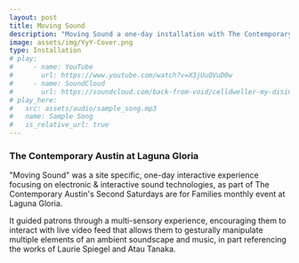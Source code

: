 ```yaml
---
layout: post
title: Moving Sound
description: "Moving Sound a one-day installation with The Contemporary Austin at Laguna Gloria"
image: assets/img/YyY-Cover.png
type: Installation
# play:
#     - name: YouTube
#       url: https://www.youtube.com/watch?v=X3jUuQVuD0w
#     - name: SoundCloud
#       url: https://soundcloud.com/back-from-void/celldweller-my-disintegration-bfv-remix
# play_here:
#   src: assets/audio/sample_song.mp3
#   name: Sample Song
#   is_relative_url: true
---
```


### The Contemporary Austin at Laguna Gloria

"Moving Sound" was a site specific, one-day interactive experience focusing on electronic & interactive sound technologies, as part of The Contemporary Austin's Second Saturdays are for Families monthly event at Laguna Gloria.

It guided patrons through a multi-sensory experience, encouraging them to interact with live video feed that allows them to gesturally manipulate multiple elements of an ambient soundscape and music, in part referencing the works of Laurie Spiegel and Atau Tanaka. 